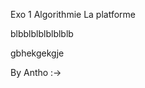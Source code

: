 Exo 1 Algorithmie La platforme
<!-- Information complementaire -->

blbblblblblblblb

gbhekgekgje



By Antho :->